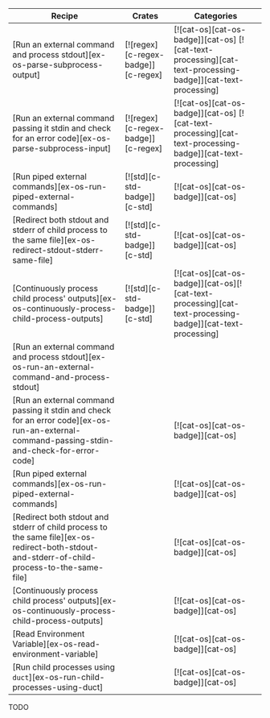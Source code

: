 | Recipe | Crates | Categories |
|--------|--------|------------|
| [Run an external command and process stdout][ex-os-parse-subprocess-output] | [![regex][c-regex-badge]][c-regex] | [![cat-os][cat-os-badge]][cat-os]  [![cat-text-processing][cat-text-processing-badge]][cat-text-processing] |
| [Run an external command passing it stdin and check for an error code][ex-os-parse-subprocess-input] | [![regex][c-regex-badge]][c-regex] | [![cat-os][cat-os-badge]][cat-os]  [![cat-text-processing][cat-text-processing-badge]][cat-text-processing] |
| [Run piped external commands][ex-os-run-piped-external-commands] | [![std][c-std-badge]][c-std] | [![cat-os][cat-os-badge]][cat-os] |
| [Redirect both stdout and stderr of child process to the same file][ex-os-redirect-stdout-stderr-same-file] | [![std][c-std-badge]][c-std] | [![cat-os][cat-os-badge]][cat-os] |
| [Continuously process child process' outputs][ex-os-continuously-process-child-process-outputs] | [![std][c-std-badge]][c-std] | [![cat-os][cat-os-badge]][cat-os][![cat-text-processing][cat-text-processing-badge]][cat-text-processing] |
| [Run an external command and process stdout][ex-os-run-an-external-command-and-process-stdout] |  |  |
| [Run an external command passing it stdin and check for an error code][ex-os-run-an-external-command-passing-stdin-and-check-for-error-code] |  | [![cat-os][cat-os-badge]][cat-os] |
| [Run piped external commands][ex-os-run-piped-external-commands] |  | [![cat-os][cat-os-badge]][cat-os] |
| [Redirect both stdout and stderr of child process to the same file][ex-os-redirect-both-stdout-and-stderr-of-child-process-to-the-same-file] |  | [![cat-os][cat-os-badge]][cat-os] |
| [Continuously process child process' outputs][ex-os-continuously-process-child-process-outputs] |  | [![cat-os][cat-os-badge]][cat-os] |
| [Read Environment Variable][ex-os-read-environment-variable] |  | [![cat-os][cat-os-badge]][cat-os] |
| [Run child processes using `duct`][ex-os-run-child-processes-using-duct] |  | [![cat-os][cat-os-badge]][cat-os] |

<div class="hidden">
TODO
</div>
